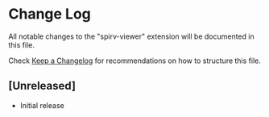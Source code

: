 # Change Log

All notable changes to the "spirv-viewer" extension will be documented in this file.

Check [Keep a Changelog](http://keepachangelog.com/) for recommendations on how to structure this file.

## [Unreleased]

- Initial release
